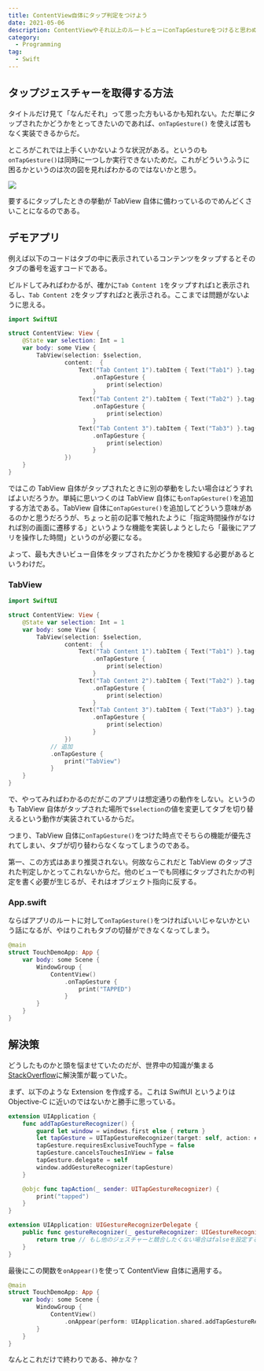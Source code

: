 ```yaml
---
title: ContentView自体にタップ判定をつけよう
date: 2021-05-06
description: ContentViewやそれ以上のルートビューにonTapGestureをつけると思わぬ不具合を生んでしまいます
category:
  - Programming
tag:
  - Swift
---
```


## タップジェスチャーを取得する方法

タイトルだけ見て「なんだそれ」って思った方もいるかも知れない。ただ単にタップされたかどうかをとってきたいのであれば、`onTapGesture()` を使えば苦もなく実装できるからだ。

ところがこれでは上手くいかないような状況がある。というのも`onTapGesture()`は同時に一つしか実行できないためだ。これがどういうふうに困るかというのは次の図を見ればわかるのではないかと思う。

![](https://pbs.twimg.com/media/E0r0uuyUYAAHOKL?format=png)

要するにタップしたときの挙動が TabView 自体に備わっているのでめんどくさいことになるのである。

## デモアプリ

例えば以下のコードはタブの中に表示されているコンテンツをタップするとそのタブの番号を返すコードである。

ビルドしてみればわかるが、確かに`Tab Content 1`をタップすれば`1`と表示されるし、`Tab Content 2`をタップすれば`2`と表示される。ここまでは問題がないように思える。

```swift
import SwiftUI

struct ContentView: View {
    @State var selection: Int = 1
    var body: some View {
        TabView(selection: $selection,
                content:  {
                    Text("Tab Content 1").tabItem { Text("Tab1") }.tag(1)
                        .onTapGesture {
                            print(selection)
                        }
                    Text("Tab Content 2").tabItem { Text("Tab2") }.tag(2)
                        .onTapGesture {
                            print(selection)
                        }
                    Text("Tab Content 3").tabItem { Text("Tab3") }.tag(3)
                        .onTapGesture {
                            print(selection)
                        }
                })
    }
}
```

ではこの TabView 自体がタップされたときに別の挙動をしたい場合はどうすればよいだろうか。単純に思いつくのは TabView 自体にも`onTapGesture()`を追加する方法である。TabView 自体に`onTapGesture()`を追加してどういう意味があるのかと思うだろうが、ちょっと前の記事で触れたように「指定時間操作がなければ別の画面に遷移する」というような機能を実装しようとしたら「最後にアプリを操作した時間」というのが必要になる。

よって、最も大きいビュー自体をタップされたかどうかを検知する必要があるというわけだ。

### TabView

```swift
import SwiftUI

struct ContentView: View {
    @State var selection: Int = 1
    var body: some View {
        TabView(selection: $selection,
                content:  {
                    Text("Tab Content 1").tabItem { Text("Tab1") }.tag(1)
                        .onTapGesture {
                            print(selection)
                        }
                    Text("Tab Content 2").tabItem { Text("Tab2") }.tag(2)
                        .onTapGesture {
                            print(selection)
                        }
                    Text("Tab Content 3").tabItem { Text("Tab3") }.tag(3)
                        .onTapGesture {
                            print(selection)
                        }
                })
            // 追加
            .onTapGesture {
                print("TabView")
            }
    }
}
```

で、やってみればわかるのだがこのアプリは想定通りの動作をしない。というのも TabView 自体がタップされた場所で`$selection`の値を変更してタブを切り替えるという動作が実装されているからだ。

つまり、TabView 自体に`onTapGesture()`をつけた時点でそちらの機能が優先されてしまい、タブが切り替わらなくなってしまうのである。

第一、この方式はあまり推奨されない。何故ならこれだと TabView のタップされた判定しかとってこれないからだ。他のビューでも同様にタップされたかの判定を書く必要が生じるが、それはオブジェクト指向に反する。

### App.swift

ならばアプリのルートに対して`onTapGesture()`をつければいいじゃないかという話になるが、やはりこれもタブの切替ができなくなってしまう。

```swift
@main
struct TouchDemoApp: App {
    var body: some Scene {
        WindowGroup {
            ContentView()
                .onTapGesture {
                    print("TAPPED")
                }
        }
    }
}
```

## 解決策

どうしたものかと頭を悩ませていたのだが、世界中の知識が集まる[StackOverflow](https://stackoverflow.com/questions/63927489/how-to-track-all-touches-across-swiftui-app)に解決策が載っていた。

まず、以下のような Extension を作成する。これは SwiftUI というよりは Objective-C に近いのではないかと勝手に思っている。

```swift
extension UIApplication {
    func addTapGestureRecognizer() {
        guard let window = windows.first else { return }
        let tapGesture = UITapGestureRecognizer(target: self, action: #selector(tapAction))
        tapGesture.requiresExclusiveTouchType = false
        tapGesture.cancelsTouchesInView = false
        tapGesture.delegate = self
        window.addGestureRecognizer(tapGesture)
    }

    @objc func tapAction(_ sender: UITapGestureRecognizer) {
        print("tapped")
    }
}

extension UIApplication: UIGestureRecognizerDelegate {
    public func gestureRecognizer(_ gestureRecognizer: UIGestureRecognizer, shouldRecognizeSimultaneouslyWith otherGestureRecognizer: UIGestureRecognizer) -> Bool {
        return true // もし他のジェスチャーと競合したくない場合はfalseを設定する
    }
}
```

最後にこの関数を`onAppear()`を使って ContentView 自体に適用する。

```swift
@main
struct TouchDemoApp: App {
    var body: some Scene {
        WindowGroup {
            ContentView()
                .onAppear(perform: UIApplication.shared.addTapGestureRecognizer)
        }
    }
}
```

なんとこれだけで終わりである、神かな？

<Amazon/>

